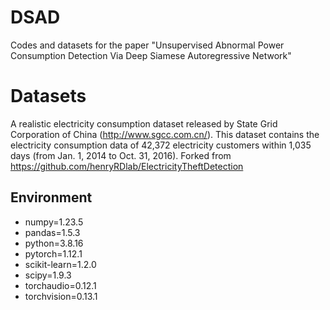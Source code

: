 # DSAD
Codes and datasets for the paper "Unsupervised Abnormal Power Consumption Detection Via Deep Siamese Autoregressive Network"

# Datasets
A realistic electricity consumption dataset released by State Grid Corporation of China (http://www.sgcc.com.cn/). This dataset contains the electricity consumption data of 42,372 electricity customers within 1,035 days (from Jan. 1, 2014 to Oct. 31, 2016).
Forked from https://github.com/henryRDlab/ElectricityTheftDetection


## Environment
* numpy=1.23.5
* pandas=1.5.3
* python=3.8.16
* pytorch=1.12.1
* scikit-learn=1.2.0
* scipy=1.9.3
* torchaudio=0.12.1
* torchvision=0.13.1
